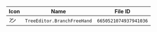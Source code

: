 | Icon | Name | File ID |
| ---  | ---  | ---     |
| ![](TreeEditor.BranchFreeHand.png) | `TreeEditor.BranchFreeHand` | `6650521074937941036` |
